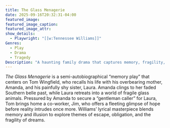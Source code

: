 ```yaml
---
title: The Glass Menagerie
date: 2025-09-16T20:32:31-04:00
featured_image:
featured_image_caption: 
featured_image_attr:
show_details: 
  - Playwright: "[[w:Tennessee Williams]]"
Genres:
  - Play
  - Drama
  - Tragedy
Description: "A haunting family drama that captures memory, fragility, and the weight of unfulfilled dreams through the Wingfield family’s struggles in Depression-era St. Louis."
---
```

*The Glass Menagerie* is a semi-autobiographical “memory play” that centers on Tom Wingfield, who recalls his life with his overbearing mother, Amanda, and his painfully shy sister, Laura. Amanda clings to her faded Southern belle past, while Laura retreats into a world of fragile glass animals. Pressured by Amanda to secure a “gentleman caller” for Laura, Tom brings home a co-worker, Jim, who offers a fleeting glimpse of hope before reality intrudes once more. Williams’ lyrical masterpiece blends memory and illusion to explore themes of escape, obligation, and the fragility of dreams.